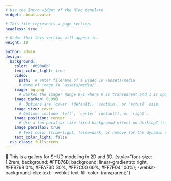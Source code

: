 ```yaml
---
# Use the Intro widget of the Blog template
widget: about.avatar

# This file represents a page section.
headless: true

# Order that this section will appear in.
weight: 10

author: admin
design:
  background:
    color: '#090a0b'
    text_color_light: true
    video:
      path:  # enter filename of a video in /assets/media
      # Name of image in `assets/media/`.
    image: bg.png
      # Darken the image? Range 0-1 where 0 is transparent and 1 is opaque.
    image_darken: 0.996
      #  Options are `cover` (default), `contain`, or `actual` size.
    image_size: cover
      # Options include `left`, `center` (default), or `right`.
    image_position: center
      # Use a fun parallax-like fixed background effect on desktop? true/false
    image_parallax: true
      # Text color (true=light, false=dark, or remove for the dynamic theme color).
    text_color_light: false      
  css_class: fullscreen
---
```


👋 This is a gallery for SHUD modeling in 2D and 3D.
{style="font-size: 1.2rem; background: #FFB76B; background: linear-gradient(to right, #FFB76B 0%, #FFA73D 30%, #FF7C00 60%, #FF7F04 100%); -webkit-background-clip: text; -webkit-text-fill-color: transparent;"}

<!--Check out my [resumé](/about/) and portfolio below 😍-->
